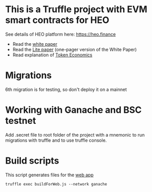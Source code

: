 # This is a Truffle project with EVM smart contracts for HEO
See details of HEO platform here: https://heo.finance
* Read the [white paper](https://6b6f9e9b-82c5-494d-bfc4-df820f1e7016.filesusr.com/ugd/cee28b_34d1cc737f6d49b7a6c90d7126299e56.pdf)
* Read the [Lite paper](https://6b6f9e9b-82c5-494d-bfc4-df820f1e7016.filesusr.com/ugd/cee28b_246f03b964714eb0bb231d564efd4676.pdf) (one-pager version of the White Paper)
* Read explanation of [Token Economics](https://6b6f9e9b-82c5-494d-bfc4-df820f1e7016.filesusr.com/ugd/cee28b_3d9e793ef4f14b8bb18f0dac58c7ffa9.pdf)

# Migrations
6th migration is for testing, so don't deploy it on a mainnet

# Working with Ganache and BSC testnet
Add .secret file to root folder of the project with a mnemonic to run migrations with truffle and to use truffle console.

# Build scripts
This script generates files for the [web app](https://github.com/grishick/heo-web)

`truffle exec buildForWeb.js --network ganache`

